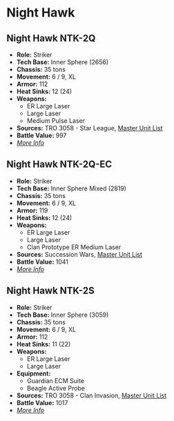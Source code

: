 # Night Hawk
## Night Hawk NTK-2Q
- **Role:** Striker
- **Tech Base:** Inner Sphere (2656)
- **Chassis:** 35 tons
- **Movement:** 6 / 9, XL
- **Armor:** 112
- **Heat Sinks:** 12 (24)
- **Weapons:**
  - ER Large Laser
  - Large Laser
  - Medium Pulse Laser
- **Sources:** TRO 3058 - Star League, [Master Unit List](http://masterunitlist.info/Unit/Details/2271/night-hawk-ntk-2q)
- **Battle Value:** 997
- [*More Info*](night_hawk/night_hawk_ntk-2q.md)

## Night Hawk NTK-2Q-EC
- **Role:** Striker
- **Tech Base:** Inner Sphere Mixed (2819)
- **Chassis:** 35 tons
- **Movement:** 6 / 9, XL
- **Armor:** 119
- **Heat Sinks:** 12 (24)
- **Weapons:**
  - ER Large Laser
  - Large Laser
  - Clan Prototype ER Medium Laser
- **Sources:** Succession Wars, [Master Unit List](http://masterunitlist.info/Unit/Details/7676/night-hawk-ntk-2q-ec)
- **Battle Value:** 1041
- [*More Info*](night_hawk/night_hawk_ntk-2q-ec.md)

## Night Hawk NTK-2S
- **Role:** Striker
- **Tech Base:** Inner Sphere (3059)
- **Chassis:** 35 tons
- **Movement:** 6 / 9, XL
- **Armor:** 112
- **Heat Sinks:** 11 (22)
- **Weapons:**
  - ER Large Laser
  - Large Laser
- **Equipment:**
  - Guardian ECM Suite
  - Beagle Active Probe
- **Sources:** TRO 3058 - Clan Invasion, [Master Unit List](http://masterunitlist.info/Unit/Details/2272/night-hawk-ntk-2s)
- **Battle Value:** 1017
- [*More Info*](night_hawk/night_hawk_ntk-2s.md)


